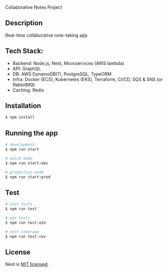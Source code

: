 Collaborative Notes Project

## Description

Real-time collaborative note-taking app

## Tech Stack:

- Backend: Node.js, Nest, Microservices (AWS lambda)
- API: GraphQL
- DB: AWS DynamoDB(?), PostgreSQL, TypeORM
- Infra: Docker (ECS), Kubernetes (EKS), Terraform, CI/CD, SQS & SNS (or RabbitMQ)
- Caching: Redis

## Installation

```bash
$ npm install
```

## Running the app

```bash
# development
$ npm run start

# watch mode
$ npm run start:dev

# production mode
$ npm run start:prod
```

## Test

```bash
# unit tests
$ npm run test

# e2e tests
$ npm run test:e2e

# test coverage
$ npm run test:cov
```

## License

Nest is [MIT licensed](LICENSE).
